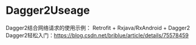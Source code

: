 # Dagger2Useage

Dagger2结合网络请求的使用示例： Retrofit + Rxjava/RxAndroid + Dagger2  
Dagger2轻松入门：https://blog.csdn.net/briblue/article/details/75578459
